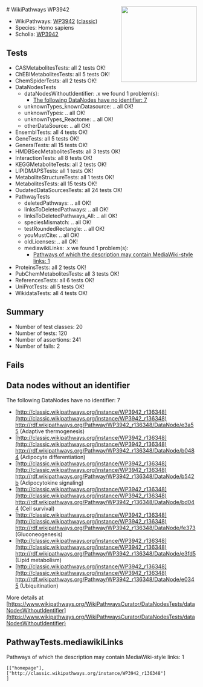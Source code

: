 <img style="float: right; width: 200px" src="https://upload.wikimedia.org/wikipedia/commons/thumb/8/83/Wplogo_with_text_500.png/640px-Wplogo_with_text_500.png" />
# WikiPathways WP3942

* WikiPathways: [WP3942](https://wikipathways.org/pathways/WP3942) ([classic](https://classic.wikipathways.org/instance/WP3942))
* Species: Homo sapiens
* Scholia: [WP3942](https://scholia.toolforge.org/wikipathways/WP3942)
## Tests
* CASMetabolitesTests: all 2 tests OK!
* ChEBIMetabolitesTests: all 5 tests OK!
* ChemSpiderTests: all 2 tests OK!
* DataNodesTests
    * dataNodesWithoutIdentifier: .x we found 1 problem(s):
        * [The following DataNodes have no identifier: 7](#d2d32fa6)
    * unknownTypes_knownDatasource: .. all OK!
    * unknownTypes: .. all OK!
    * unknownTypes_Reactome: .. all OK!
    * otherDataSource: .. all OK!
* EnsemblTests: all 4 tests OK!
* GeneTests: all 5 tests OK!
* GeneralTests: all 15 tests OK!
* HMDBSecMetabolitesTests: all 3 tests OK!
* InteractionTests: all 8 tests OK!
* KEGGMetaboliteTests: all 2 tests OK!
* LIPIDMAPSTests: all 1 tests OK!
* MetaboliteStructureTests: all 1 tests OK!
* MetabolitesTests: all 15 tests OK!
* OudatedDataSourcesTests: all 24 tests OK!
* PathwayTests
    * deletedPathways: .. all OK!
    * linksToDeletedPathways: .. all OK!
    * linksToDeletedPathways_All: .. all OK!
    * speciesMismatch: .. all OK!
    * testRoundedRectangle: .. all OK!
    * youMustCite: .. all OK!
    * oldLicenses: .. all OK!
    * mediawikiLinks: .x we found 1 problem(s):
        * [Pathways of which the description may contain MediaWiki-style links: 1](#da69cf45)
* ProteinsTests: all 2 tests OK!
* PubChemMetabolitesTests: all 3 tests OK!
* ReferencesTests: all 6 tests OK!
* UniProtTests: all 5 tests OK!
* WikidataTests: all 4 tests OK!


## Summary

* Number of test classes: 20
* Number of tests: 120
* Number of assertions: 241
* Number of fails: 2

## Fails

<a name="d2d32fa6" />

## Data nodes without an identifier

The following DataNodes have no identifier: 7

* [http://classic.wikipathways.org/instance/WP3942_r136348](http://classic.wikipathways.org/instance/WP3942_r136348) http://rdf.wikipathways.org/Pathway/WP3942_r136348/DataNode/e3a55 (Adaptive thermogenesis)
* [http://classic.wikipathways.org/instance/WP3942_r136348](http://classic.wikipathways.org/instance/WP3942_r136348) http://rdf.wikipathways.org/Pathway/WP3942_r136348/DataNode/b0484 (Adipocyte differentiation)
* [http://classic.wikipathways.org/instance/WP3942_r136348](http://classic.wikipathways.org/instance/WP3942_r136348) http://rdf.wikipathways.org/Pathway/WP3942_r136348/DataNode/b542b (Adipocytokine signaling)
* [http://classic.wikipathways.org/instance/WP3942_r136348](http://classic.wikipathways.org/instance/WP3942_r136348) http://rdf.wikipathways.org/Pathway/WP3942_r136348/DataNode/bd044 (Cell survival)
* [http://classic.wikipathways.org/instance/WP3942_r136348](http://classic.wikipathways.org/instance/WP3942_r136348) http://rdf.wikipathways.org/Pathway/WP3942_r136348/DataNode/fe373 (Gluconeogenesis)
* [http://classic.wikipathways.org/instance/WP3942_r136348](http://classic.wikipathways.org/instance/WP3942_r136348) http://rdf.wikipathways.org/Pathway/WP3942_r136348/DataNode/e3fd5 (Lipid metabolism)
* [http://classic.wikipathways.org/instance/WP3942_r136348](http://classic.wikipathways.org/instance/WP3942_r136348) http://rdf.wikipathways.org/Pathway/WP3942_r136348/DataNode/e0345 (Ubiquitination)


More details at [https://www.wikipathways.org/WikiPathwaysCurator/DataNodesTests/dataNodesWithoutIdentifier](https://www.wikipathways.org/WikiPathwaysCurator/DataNodesTests/dataNodesWithoutIdentifier)

<a name="da69cf45" />

## PathwayTests.mediawikiLinks

Pathways of which the description may contain MediaWiki-style links: 1
```
[["homepage"],
["http://classic.wikipathways.org/instance/WP3942_r136348"]
]
```

